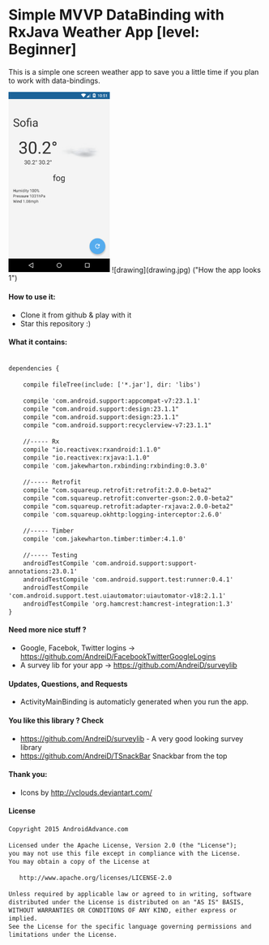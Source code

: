 Simple MVVP DataBinding with RxJava Weather App [level: Beginner]
==========================

This is a simple one screen weather app to save you a little time if you plan to work with data-bindings.

<img src="https://raw.githubusercontent.com/AndreiD/MVVP-WeatherApp/master/screenshot.png" alt="Drawing" style="width: 200px;"/>
![drawing](drawing.jpg) ("How the app looks 1")


#### How to use it:

* Clone it from github & play with it
* Star this repository :)


#### What it contains:

~~~~

dependencies {

    compile fileTree(include: ['*.jar'], dir: 'libs')

    compile 'com.android.support:appcompat-v7:23.1.1'
    compile "com.android.support:design:23.1.1"
    compile "com.android.support:design:23.1.1"
    compile "com.android.support:recyclerview-v7:23.1.1"

    //----- Rx
    compile "io.reactivex:rxandroid:1.1.0"
    compile "io.reactivex:rxjava:1.1.0"
    compile 'com.jakewharton.rxbinding:rxbinding:0.3.0'

    //----- Retrofit
    compile "com.squareup.retrofit:retrofit:2.0.0-beta2"
    compile "com.squareup.retrofit:converter-gson:2.0.0-beta2"
    compile "com.squareup.retrofit:adapter-rxjava:2.0.0-beta2"
    compile 'com.squareup.okhttp:logging-interceptor:2.6.0'

    //----- Timber
    compile 'com.jakewharton.timber:timber:4.1.0'

    //----- Testing
    androidTestCompile 'com.android.support:support-annotations:23.0.1'
    androidTestCompile 'com.android.support.test:runner:0.4.1'
    androidTestCompile 'com.android.support.test.uiautomator:uiautomator-v18:2.1.1'
    androidTestCompile 'org.hamcrest:hamcrest-integration:1.3'
}

~~~~

#### Need more nice stuff ?

- Google, Facebok, Twitter logins -> https://github.com/AndreiD/FacebookTwitterGoogleLogins
- A survey lib for your app -> https://github.com/AndreiD/surveylib

#### Updates, Questions, and Requests

- ActivityMainBinding is automaticly generated when you run the app.


#### You like this library ? Check
- https://github.com/AndreiD/surveylib - A very good looking survey library
- https://github.com/AndreiD/TSnackBar Snackbar from the top


#### Thank you:

- Icons by http://vclouds.deviantart.com/


#### License

~~~~
Copyright 2015 AndroidAdvance.com

Licensed under the Apache License, Version 2.0 (the "License");
you may not use this file except in compliance with the License.
You may obtain a copy of the License at

   http://www.apache.org/licenses/LICENSE-2.0

Unless required by applicable law or agreed to in writing, software
distributed under the License is distributed on an "AS IS" BASIS,
WITHOUT WARRANTIES OR CONDITIONS OF ANY KIND, either express or implied.
See the License for the specific language governing permissions and
limitations under the License.
~~~~